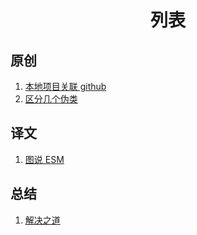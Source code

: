 
# <center>列表</center>

## 原创

1. [本地项目关联 github](./doc/original/howToLinkToRemoteOrigin.md)  
2. [区分几个伪类](./doc/original/diffSomePseudoClass.md)

## 译文

1. [图说 ESM](./doc/translation/introductionOfESM.md)  

## 总结  

1. [解决之道](doc/summarize/faceDifficult.md)